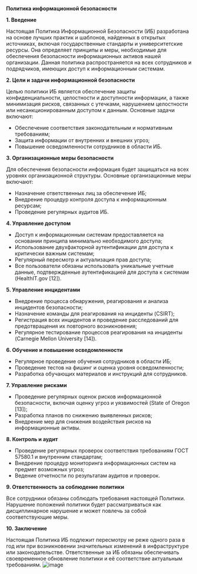**Политика информационной безопасности**

**1. Введение**

Настоящая Политика Информационной Безопасности (ИБ) разработана на основе лучших практик и шаблонов, найденных в открытых источниках, включая государственные стандарты и университетские ресурсы. Она определяет принципы и меры, необходимые для обеспечения безопасности информационных активов нашей организации. Данная политика распространяется на всех сотрудников и подрядчиков, имеющих доступ к информационным системам.

**2. Цели и задачи информационной безопасности**

Целью политики ИБ является обеспечение защиты конфиденциальности, целостности и доступности информации, а также минимизация рисков, связанных с утечками, нарушением целостности или несанкционированным доступом к данным. Основные задачи включают:

- Обеспечение соответствия законодательным и нормативным требованиям;
- Защита информации от внутренних и внешних угроз;
- Повышение осведомленности сотрудников в области ИБ.

**3. Организационные меры безопасности**

Для обеспечения безопасности информация будет защищаться на всех уровнях организационной структуры. Основные организационные меры включают:

- Назначение ответственных лиц за обеспечение ИБ;
- Внедрение процедур контроля доступа к информационным ресурсам;
- Проведение регулярных аудитов ИБ.

**4. Управление доступом**

- Доступ к информационным системам предоставляется на основании принципа минимально необходимого доступа;
- Использование двухфакторной аутентификации для доступа к критически важным системам;
- Регулярный пересмотр и актуализация прав доступа;
- Все пользователи обязаны использовать уникальные учетные данные, подтвержденные аутентификацией для доступа к системам (HealthIT.gov [12]).

**5. Управление инцидентами**

- Внедрение процесса обнаружения, реагирования и анализа инцидентов безопасности;
- Назначение команды для реагирования на инциденты (CSIRT);
- Регистрация всех инцидентов и проведение расследований для предотвращения их повторного возникновения;
- Регулярное тестирование процессов реагирования на инциденты (Carnegie Mellon University [14]).

**6. Обучение и повышение осведомленности**

- Регулярное проведение обучения сотрудников в области ИБ;
- Проведение тестов на фишинг и оценка уровня осведомленности;
- Разработка обучающих материалов и инструкций для сотрудников.

**7. Управление рисками**

- Проведение регулярных оценок рисков информационной безопасности, включая оценку угроз и уязвимостей (State of Oregon [13]);
- Разработка планов по снижению выявленных рисков;
- Внедрение мер для снижения воздействия рисков на информационные активы.

**8. Контроль и аудит**

- Проведение регулярных проверок соответствия требованиям ГОСТ 57580.1 и внутренним стандартам;
- Внедрение процедур мониторинга информационных систем на предмет возможных угроз;
- Ведение отчетности по результатам аудитов и проверок.

**9. Ответственность за соблюдение политики**

Все сотрудники обязаны соблюдать требования настоящей Политики. Нарушение положений политики будет рассматриваться как дисциплинарное нарушение и может повлечь за собой соответствующие меры.

**10. Заключение**

Настоящая Политика ИБ подлежит пересмотру не реже одного раза в год или при возникновении значительных изменений в инфраструктуре или законодательстве. Ответственные за ИБ обязаны обеспечивать своевременное обновление политики и её соответствие актуальным требованиям.
![image](https://github.com/user-attachments/assets/8f2934f3-0409-48c6-9a76-c3f2d6cb6f2f)

